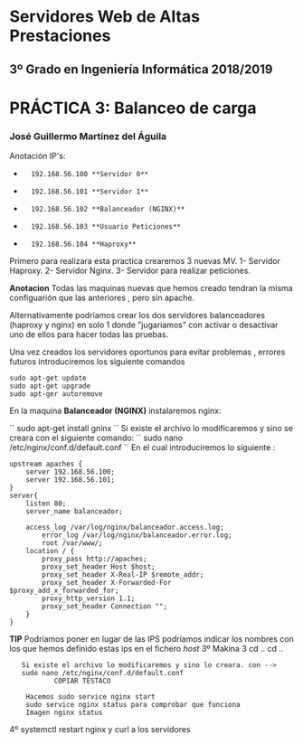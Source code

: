 Servidores Web de Altas Prestaciones
====================================
3º Grado en Ingeniería Informática 2018/2019
--------------------------------------------


# PRÁCTICA 3: Balanceo de carga
### José Guillermo Martínez del Águila


Anotación IP's:
-       192.168.56.100 **Servidor 0**
-       192.168.56.101 **Servidor 1**
-       192.168.56.102 **Balanceador (NGINX)**
-       192.168.56.103 **Usuario Peticiones**
-       192.168.56.104 **Haproxy**
  
Primero para realizara esta practica crearemos 3 nuevas MV.
        1- Servidor Haproxy.
        2- Servidor Nginx.
        3- Servidor para realizar peticiones.

**Anotacion** Todas las maquinas nuevas que hemos creado tendran la misma configuarión que las anteriores , pero sin apache.

Alternativamente podríamos crear los dos servidores balanceadores (haproxy y nginx) en solo 1 donde "jugariamos" con activar o desactivar uno de ellos para hacer todas las pruebas.

Una vez creados los servidores oportunos para evitar problemas , errores futuros introduciremos los siguiente comandos

```
sudo apt-get update
sudo apt-get upgrade
sudo apt-ger autoremove
```

En la maquina **Balanceador (NGINX)** instalaremos nginx:

´´
sudo apt-get install gninx
´´
Si existe el archivo lo modificaremos y sino se creara con el siguiente comando:
´´
sudo nano /etc/nginx/conf.d/default.conf
´´
En el cual introduciremos lo siguiente :
```
upstream apaches {
	server 192.168.56.100;
	server 192.168.56.101;
}
server{
	listen 80;
	server_name balanceador;

	access_log /var/log/nginx/balanceador.access.log;
        error_log /var/log/nginx/balanceador.error.log; 
        root /var/www/;
	location / {
		proxy_pass http://apaches;
		proxy_set_header Host $host;
		proxy_set_header X-Real-IP $remote_addr;
		proxy_set_header X-Forwarded-For 	$proxy_add_x_forwarded_for;
		proxy_http_version 1.1;
		proxy_set_header Connection "";
	}
}

```
**TIP** Podríamos poner en lugar de las IPS  podríamos indicar los nombres con los que hemos definido estas ips en el fichero *host*
3º Makina 3
       cd ..
       cd ..

       Si existe el archivo lo modificaremos y sino lo creara. con -->
       sudo nano /etc/nginx/conf.d/default.conf
               COPIAR TESTACO

        Hacemos sudo service nginx start
        sudo service nginx status para comprobar que funciona 
        Imagen nginx status
4º systemctl restart nginx y curl a los servidores

 